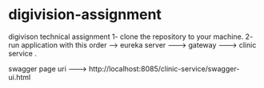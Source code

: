 # digivision-assignment
digivison technical assignment 
1- clone the repository to your machine.
2- run application with this order --> eureka server ---> gateway ---> clinic service .

swagger page uri ---> http://localhost:8085/clinic-service/swagger-ui.html
